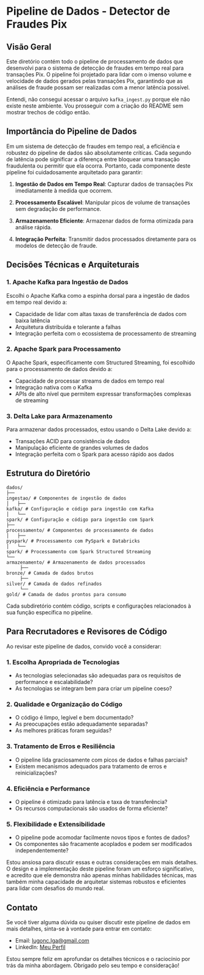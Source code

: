 # Pipeline de Dados - Detector de Fraudes Pix
## Visão Geral
Este diretório contém todo o pipeline de processamento de dados que desenvolvi para o sistema de detecção de fraudes em tempo real para transações Pix. O pipeline foi projetado para lidar com o imenso volume e velocidade de dados gerados pelas transações Pix, garantindo que as análises de fraude possam ser realizadas com a menor latência possível.

Entendi, não consegui acessar o arquivo `kafka_ingest.py` porque ele não existe neste ambiente. Vou prosseguir com a criação do README sem mostrar trechos de código então.

## Importância do Pipeline de Dados
Em um sistema de detecção de fraudes em tempo real, a eficiência e robustez do pipeline de dados são absolutamente críticas. Cada segundo de latência pode significar a diferença entre bloquear uma transação fraudulenta ou permitir que ela ocorra. Portanto, cada componente deste pipeline foi cuidadosamente arquitetado para garantir:

1. **Ingestão de Dados em Tempo Real**: Capturar dados de transações Pix imediatamente à medida que ocorrem.

2. **Processamento Escalável**: Manipular picos de volume de transações sem degradação de performance. 

3. **Armazenamento Eficiente**: Armazenar dados de forma otimizada para análise rápida.

4. **Integração Perfeita**: Transmitir dados processados ​​diretamente para os modelos de detecção de fraude.

## Decisões Técnicas e Arquiteturais
### 1. Apache Kafka para Ingestão de Dados
Escolhi o Apache Kafka como a espinha dorsal para a ingestão de dados em tempo real devido a:

- Capacidade de lidar com altas taxas de transferência de dados com baixa latência
- Arquitetura distribuída e tolerante a falhas 
- Integração perfeita com o ecossistema de processamento de streaming

### 2. Apache Spark para Processamento 
O Apache Spark, especificamente com Structured Streaming, foi escolhido para o processamento de dados devido a:

- Capacidade de processar streams de dados em tempo real
- Integração nativa com o Kafka
- APIs de alto nível que permitem expressar transformações complexas de streaming

### 3. Delta Lake para Armazenamento
Para armazenar dados processados, estou usando o Delta Lake devido a:

- Transações ACID para consistência de dados
- Manipulação eficiente de grandes volumes de dados
- Integração perfeita com o Spark para acesso rápido aos dados

## Estrutura do Diretório
```
dados/
├── 
ingestao/ # Componentes de ingestão de dados
│   ├── 
kafka/ # Configuração e código para ingestão com Kafka  
│   └── 
spark/ # Configuração e código para ingestão com Spark
├── 
processamento/ # Componentes de processamento de dados
│   ├── 
pyspark/ # Processamento com PySpark e Databricks
│   └── 
spark/ # Processamento com Spark Structured Streaming
└── 
armazenamento/ # Armazenamento de dados processados
     ├── 
bronze/ # Camada de dados brutos
     ├── 
silver/ # Camada de dados refinados
     └── 
gold/ # Camada de dados prontos para consumo
```

Cada subdiretório contém código, scripts e configurações relacionados à sua função específica no pipeline.

## Para Recrutadores e Revisores de Código
Ao revisar este pipeline de dados, convido você a considerar:

### 1. Escolha Apropriada de Tecnologias
- As tecnologias selecionadas são adequadas para os requisitos de performance e escalabilidade?
- As tecnologias se integram bem para criar um pipeline coeso?

### 2. Qualidade e Organização do Código
- O código é limpo, legível e bem documentado?
- As preocupações estão adequadamente separadas?
- As melhores práticas foram seguidas?

### 3. Tratamento de Erros e Resiliência
- O pipeline lida graciosamente com picos de dados e falhas parciais?
- Existem mecanismos adequados para tratamento de erros e reinicializações?

### 4. Eficiência e Performance
- O pipeline é otimizado para latência e taxa de transferência?
- Os recursos computacionais são usados ​​de forma eficiente?

### 5. Flexibilidade e Extensibilidade
- O pipeline pode acomodar facilmente novos tipos e fontes de dados?
- Os componentes são fracamente acoplados e podem ser modificados independentemente?

Estou ansiosa para discutir essas e outras considerações em mais detalhes. O design e a implementação deste pipeline foram um esforço significativo, e acredito que ele demonstra não apenas minhas habilidades técnicas, mas também minha capacidade de arquitetar sistemas robustos e eficientes para lidar com desafios do mundo real.



## Contato
Se você tiver alguma dúvida ou quiser discutir este pipeline de dados em mais detalhes, sinta-se à vontade para entrar em contato:

- Email: lugonc.lga@gmail.com  
- LinkedIn: [Meu Perfil](https://www.linkedin.com/in/luanagoncalves05/)

Estou sempre feliz em aprofundar os detalhes técnicos e o raciocínio por trás da minha abordagem. Obrigado pelo seu tempo e consideração!
